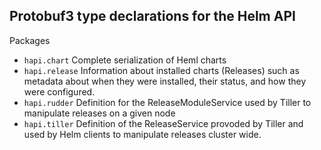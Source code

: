 Protobuf3 type declarations for the Helm API
--------------------------------------------

Packages

 - `hapi.chart` Complete serialization of Heml charts
 - `hapi.release` Information about installed charts (Releases) such as metadata about when they were installed, their status, and how they were configured.
 - `hapi.rudder` Definition for the ReleaseModuleService used by Tiller to manipulate releases on a given node
 - `hapi.tiller` Definition of the ReleaseService provoded by Tiller and used by Helm clients to manipulate releases cluster wide.
